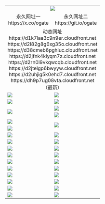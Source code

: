 ﻿<table>
  <tr></tr>
  <tr><td colspan=2 align=center><img src="https://dh9p7ug08vta.cloudfront.net/Up/oGate.jpg" /></td></tr>
  <tr>
    <td align=center>永久网址一<br/>https://x.co/ogate</td>
    <td align=center>永久网址二<br/>https://git.io/ogate</td>
  </tr>
  <tr><td colspan=2 align=center>动态网址
<br>https://d1k7laa3c9n9er.cloudfront.net
<br>https://d2l82g8g6xg35o.cloudfront.net
<br>https://d38cmeb6pghluc.cloudfront.net
<br>https://d2jfnk4kiyqm7z.cloudfront.net
<br>https://d2rn0l9vkqwcqb.cloudfront.net
<br>https://d2jtelgp6bwyyw.cloudfront.net
<br>https://d2uhjig5k0ehd7.cloudfront.net
<br>https://dh9p7ug08vta.cloudfront.net
    <br/>（最新）</td>
  </tr>
  <tr>
    <td><a href="https://dh9p7ug08vta.cloudfront.net/oNote.aspx?id=oGate&from=github" target="_blank"><img src="https://dh9p7ug08vta.cloudfront.net/Up/0WCYY.jpg" /></a></td>
    <td><a href="https://dh9p7ug08vta.cloudfront.net/oNote.aspx?id=oNote&from=github" target="_blank"><img src="https://dh9p7ug08vta.cloudfront.net/Up/0WZTT.jpg" /></a></td>
  </tr>
  <tr>
    <td><a href="https://dh9p7ug08vta.cloudfront.net/ogDY.aspx?from=github" target="_blank"><img src="https://dh9p7ug08vta.cloudfront.net/Up/DY.jpg"/></a></td>
    <td><a href="https://dh9p7ug08vta.cloudfront.net/ogST.aspx?from=github" target="_blank"><img src="https://dh9p7ug08vta.cloudfront.net/Up/ST.jpg"/></a></td>
  </tr>
  <tr>
    <td rowspan=2><a href="https://dh9p7ug08vta.cloudfront.net/ogUP.aspx?name=WJ.mp4&from=github" target="_blank"><img src="https://dh9p7ug08vta.cloudfront.net/Up/WJ.jpg" /></a></td>
    <td><a href="https://dh9p7ug08vta.cloudfront.net/ogUP.aspx?name=DKC.mp4&count=17&from=github" target="_blank"><img src="https://dh9p7ug08vta.cloudfront.net/Up/DKC.jpg" /></a></td> 
  </tr>
  <tr>
    <td><a href="https://dh9p7ug08vta.cloudfront.net/ogUP.aspx?name=LRWS.mp4&count=6B:14,5A:10,5B:35,4A:14,4B:19,3A:10,3B:26,2A:16,2B:21,1A:23,1B:29&from=github" target="_blank"><img src="https://dh9p7ug08vta.cloudfront.net/Up/LRWS.jpg" /></a></td>
  </tr>
  <tr>
    <td><a href="https://dh9p7ug08vta.cloudfront.net/ogUP.aspx?name=JQR.mp4&count=2&from=github" target="_blank"><img src="https://dh9p7ug08vta.cloudfront.net/Up/JQR.jpg" /></a></td>   
    <td rowspan=2><a href="https://dh9p7ug08vta.cloudfront.net/ogUP.aspx?name=JP.mp4&count=9&from=github" target="_blank"><img src="https://dh9p7ug08vta.cloudfront.net/Up/JP.jpg" /></td>
  </tr>
  <tr>
    <td><a href="https://dh9p7ug08vta.cloudfront.net/ogUP.aspx?name=ZSJ.mp4&count=16&from=github" target="_blank"><img src="https://dh9p7ug08vta.cloudfront.net/Up/ZSJ.jpg" /></a></td>
  </tr>
  <tr>
    <td><a href="https://dh9p7ug08vta.cloudfront.net/ogUP.aspx?name=SSZJ.mp4&count=7&current=2&from=github" target="_blank"><img src="https://dh9p7ug08vta.cloudfront.net/Up/SSZJ.jpg" /></a></td>
    <td><a href="https://dh9p7ug08vta.cloudfront.net/ogUP.aspx?name=WH.mp4&from=github" target="_blank"><img src="https://dh9p7ug08vta.cloudfront.net/Up/WH.jpg" /></a></td>
  </tr>
  <tr>
    <td><a href="https://dh9p7ug08vta.cloudfront.net/ogUP.aspx?name=DWHM.mp4&from=github" target="_blank"><img src="https://dh9p7ug08vta.cloudfront.net/Up/DWHM.jpg" /></a></td>
    <td><a href="https://dh9p7ug08vta.cloudfront.net/ogUP.aspx?name=XTFY.mp4&count=24&from=github" target="_blank"><img src="https://dh9p7ug08vta.cloudfront.net/Up/XTFY.jpg" /></a></td>
  </tr>
  <tr>
    <td><a href="https://dh9p7ug08vta.cloudfront.net/ogUP.aspx?name=4SQQ.mp4&count=06:7,05:20&current=06:7&from=github" target="_blank"><img src="https://dh9p7ug08vta.cloudfront.net/Up/4SQQ0.jpg" /></a></td>
    <td><a href="https://dh9p7ug08vta.cloudfront.net/ogUP.aspx?name=4SHQ.mp4&count=06:6,05:29&current=06:6&from=github" target="_blank"><img src="https://dh9p7ug08vta.cloudfront.net/Up/4SHQ0.jpg" /></a></td>
  </tr>
  <tr>
    <td><a href="https://dh9p7ug08vta.cloudfront.net/ogUP.aspx?name=4SZG.mp4&count=06:8,05:22,04:22&current=06:7&from=github" target="_blank"><img src="https://dh9p7ug08vta.cloudfront.net/Up/4SZG0.jpg" /></a></td>
    <td><a href="https://dh9p7ug08vta.cloudfront.net/ogUP.aspx?name=4SDJ.mp4&count=06:8,05:48,04:52&current=06:7&from=github" target="_blank"><img src="https://dh9p7ug08vta.cloudfront.net/Up/4SDJ0.jpg" /></a></td>
  </tr>
  <tr>
    <td><a href="https://dh9p7ug08vta.cloudfront.net/onUP.aspx?name=https://x.co/dtw99&from=github" target="_blank"><img src="https://dh9p7ug08vta.cloudfront.net/Up/0DTW.jpg"/></a></td>
    <td><a href="https://dh9p7ug08vta.cloudfront.net/onUP.aspx?name=https://d2tyo2h9ydw5hf.cloudfront.net/acenter/&from=github" target="_blank"><img src="https://dh9p7ug08vta.cloudfront.net/Up/0TDW.jpg" /></a></td>
  </tr>
  <tr>
    <td><a href="https://dh9p7ug08vta.cloudfront.net/onUP.aspx?name=https://d3qz7yth5i2rae.cloudfront.net/gb/nsc413.htm&from=github" target="_blank"><img src="https://dh9p7ug08vta.cloudfront.net/Up/0DJY.jpg" /></a></td>
    <td><a href="https://dh9p7ug08vta.cloudfront.net/onUP.aspx?name=https://dgyo0jey7vwa5.cloudfront.net/xtr/gb/prog204.html&from=github" target="_blank"><img src="https://dh9p7ug08vta.cloudfront.net/Up/0XTR.jpg" /></a></td>
  </tr>
  <tr>
    <td><a href="https://dh9p7ug08vta.cloudfront.net/onUP.aspx?name=https://d7203y8eitivv.cloudfront.net&from=github" target="_blank"><img src="https://dh9p7ug08vta.cloudfront.net/Up/0MHW.jpg" /></a></td>
    <td><a href="https://dh9p7ug08vta.cloudfront.net/onUP.aspx?name=https://d38z1xzg5vtneh.cloudfront.net&from=github" target="_blank"><img src="https://dh9p7ug08vta.cloudfront.net/Up/0ZJW.jpg" /></a></td>
  </tr>
  <tr>
    <td><a href="https://dh9p7ug08vta.cloudfront.net/ogUP.aspx?name=FG.zip&from=github" target="_blank"><img src="https://dh9p7ug08vta.cloudfront.net/Up/FG.jpg" /></a></td>
    <td><a href="https://dh9p7ug08vta.cloudfront.net/ogUP.aspx?name=FGA.apk&from=github" target="_blank"><img src="https://dh9p7ug08vta.cloudfront.net/Up/FGA.jpg" /></a></td>
  </tr>
  <tr>
    <td><a href="https://dh9p7ug08vta.cloudfront.net/ogUP.aspx?name=U.zip&from=github" target="_blank"><img src="https://dh9p7ug08vta.cloudfront.net/Up/U.jpg" /></a></td>
    <td><a href="https://dh9p7ug08vta.cloudfront.net/ogUP.aspx?name=UA.apk&from=github" target="_blank"><img src="https://dh9p7ug08vta.cloudfront.net/Up/UA.jpg" /></a></td>
  </tr>
  <tr>
    <td><a href="https://dh9p7ug08vta.cloudfront.net/ogUP.aspx?name=0iPPOTV.zip&from=github" target="_blank"><img src="https://dh9p7ug08vta.cloudfront.net/Up/0iPPOTV.jpg" /></a></td>
    <td><a href="https://dh9p7ug08vta.cloudfront.net/ogUP.aspx?name=0iNTD.apk&from=github" target="_blank"><img src="https://dh9p7ug08vta.cloudfront.net/Up/0iNTD.jpg" /></a></td>
  </tr>
</table>

